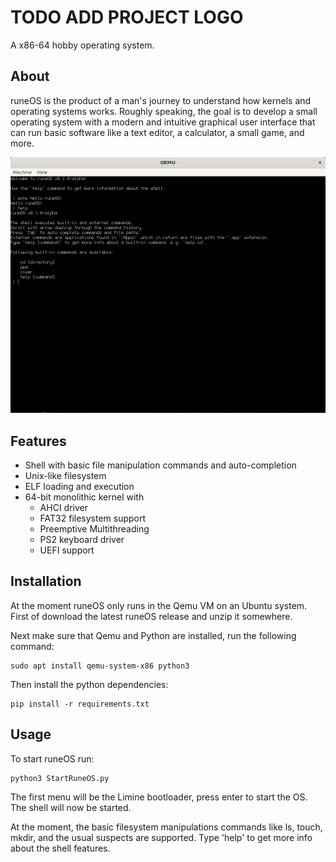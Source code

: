 # TODO ADD PROJECT LOGO

A x86-64 hobby operating system.

## About

runeOS is the product of a man's journey to understand how kernels and operating systems works. Roughly speaking, the
goal is to develop a small operating system with a modern and intuitive graphical user interface that can run basic
software like a text editor, a calculator, a small game, and more.

![alt text](Docs/Shell.png)

## Features

- Shell with basic file manipulation commands and auto-completion
- Unix-like filesystem
- ELF loading and execution
- 64-bit monolithic kernel with
    - AHCI driver
    - FAT32 filesystem support
    - Preemptive Multithreading
    - PS2 keyboard driver
    - UEFI support

## Installation

At the moment runeOS only runs in the Qemu VM on an Ubuntu system. First of download the latest runeOS release and unzip
it somewhere.

Next make sure that Qemu and Python are installed, run the following command:

    sudo apt install qemu-system-x86 python3

Then install the python dependencies:

    pip install -r requirements.txt


## Usage

To start runeOS run:

    python3 StartRuneOS.py

The first menu will be the Limine bootloader, press enter to start the OS. The shell will now be started.

At the moment, the basic filesystem manipulations commands like ls, touch, mkdir, and the usual suspects are supported.
Type 'help' to get more info about the shell features.


